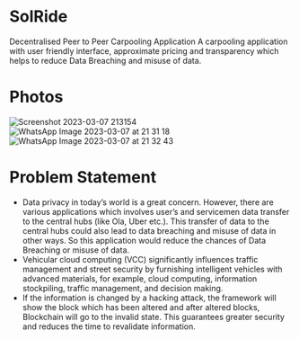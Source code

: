 # SolRide

Decentralised Peer to Peer Carpooling Application A carpooling application with user friendly interface, approximate pricing and transparency which helps to reduce Data Breaching and misuse of data.

# Photos 
![Screenshot 2023-03-07 213154](https://user-images.githubusercontent.com/52412969/223478384-29f7c3d0-ac46-45f5-9866-fc7ec27c9db2.png)
![WhatsApp Image 2023-03-07 at 21 31 18](https://user-images.githubusercontent.com/52412969/223479211-e798499e-9efc-4c04-931a-bf79bec7c622.jpg)
![WhatsApp Image 2023-03-07 at 21 32 43](https://user-images.githubusercontent.com/52412969/223479233-4486f26f-80d7-49bb-9bb2-a6d3ea87621a.jpg)




# Problem Statement

- Data privacy in today’s world is a great concern. However, there are various applications which involves user’s and servicemen data transfer to the central hubs (like Ola, Uber etc.). This transfer of data to the central hubs could also lead to data breaching and misuse of data in other ways. So this application would reduce the chances of Data Breaching or misuse of data.
- Vehicular cloud computing (VCC) significantly influences traffic management and street security by furnishing intelligent vehicles with advanced materials, for example, cloud computing, information stockpiling, traffic management, and decision making.
- If the information is changed by a hacking attack, the framework will show the block which has been altered and after altered blocks, Blockchain will go to the invalid state. This guarantees greater security and reduces the time to revalidate information.
